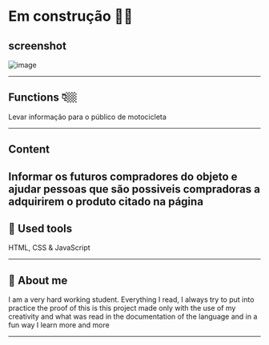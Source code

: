# Em construção 👷🏼

## screenshot
![image](https://user-images.githubusercontent.com/92840891/215237204-804c71f9-6790-4a3d-a2be-d3aaac5ceb07.png)

----

## Functions 👇🏼
Levar informação para o público de motocicleta 

-----
## Content
Informar os futuros compradores do objeto e ajudar pessoas que são possiveis compradoras a adquirirem o produto citado na página
----

## 🧰 Used tools
HTML, CSS & JavaScript

---

## 🚀 About me
I am a very hard working student. Everything I read, I always try to put into practice the proof of this is this project made only with the use of my creativity and what was read in the documentation of the language and in a fun way I learn more and more

---


